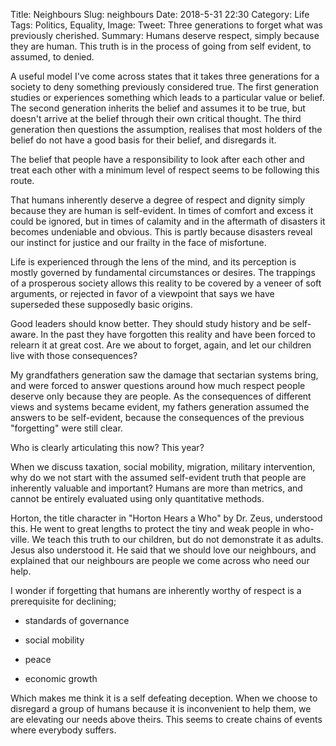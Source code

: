 Title: Neighbours
Slug: neighbours
Date: 2018-5-31 22:30
Category: Life 
Tags: Politics, Equality,
Image: 
Tweet: Three generations to forget what was previously cherished.
Summary: Humans deserve respect, simply because they are human. This truth is in the process of going from self evident, to assumed, to denied.

A useful model I've come across states that it takes three generations for a society to deny something previously considered true. The first generation studies or experiences something which leads to a particular value or belief. The second generation inherits the belief and assumes it to be true, but doesn't arrive at the belief through their own critical thought. The third generation then questions the assumption, realises that most holders of the belief do not have a good basis for their belief, and disregards it. 

The belief that people have a responsibility to look after each other and treat each other with a minimum level of respect seems to be following this route.  

That humans inherently deserve a degree of respect and dignity simply because they are human is self-evident. In times of comfort and excess it could be ignored, but in times of calamity and in the aftermath of disasters it becomes undeniable and obvious. This is partly because disasters reveal our instinct for justice and our frailty in the face of misfortune.

Life is experienced through the lens of the mind, and its perception is mostly governed by fundamental circumstances or desires. The trappings of a prosperous society allows this reality to be covered by a veneer of soft arguments, or rejected in favor of a viewpoint that says we have superseded these supposedly basic origins. 

Good leaders should know better. They should study history and be self-aware. In the past they have forgotten this reality and have been forced to relearn it at great cost. Are we about to forget, again, and let our children live with those consequences?

My grandfathers generation saw the damage that sectarian systems bring, and were forced to answer questions around how much respect people deserve only because they are people. As the consequences of different views and systems became evident, my fathers generation assumed the answers to be self-evident, because the consequences of the previous "forgetting" were still clear. 

Who is clearly articulating this now? This year? 

When we discuss taxation, social mobility, migration, military intervention, why do we not start with the assumed self-evident truth that people are inherently valuable and important? Humans are more than metrics, and cannot be entirely evaluated using only quantitative methods. 

Horton, the title character in "Horton Hears a Who" by Dr. Zeus, understood this. He went to great lengths to protect the tiny and weak people in who-ville. We teach this truth to our children, but do not demonstrate it as adults. Jesus also understood it. He said that we should love our neighbours, and explained that our neighbours are people we come across who need our help.

I wonder if forgetting that humans are inherently worthy of respect is a prerequisite for declining;

- standards of governance

- social mobility

- peace

- economic growth

Which makes me think it is a self defeating deception. When we choose to disregard a group of humans because it is inconvenient to help them, we are elevating our needs above theirs. This seems to create chains of events where everybody suffers.
